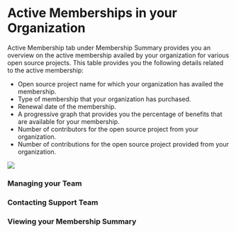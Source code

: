 # Active Memberships in your Organization

Active Membership tab under Membership Summary provides you an overview on the active membership availed by your organization for various open source projects. This table provides you the following details related to the active membership:

* Open source project name for which your organization has availed the membership.
* Type of membership that your organization has purchased.
* Renewal date of the membership.
* A progressive graph that provides you the percentage of benefits that are available for your membership.
* Number of contributors for the open source project from your organization.
* Number of contributions for the open source project provided from your organization.

![](https://files.gitbook.com/v0/b/gitbook-28427.appspot.com/o/assets%2F-MgAESFs0H7zYsmTgcOZ%2F-Mgt6nUVXDgTm-MRDIRg%2F-MgtERudY\_4aYO6JR8EN%2FActive_Member.png?alt=media\&token=442b614d-452f-4392-aa91-7e9e062ead7e)

###  Managing your Team 

### Contacting Support Team 

### Viewing your Membership Summary 

